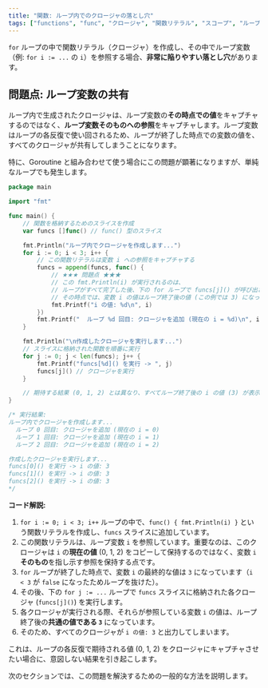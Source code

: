```yaml
---
title: "関数: ループ内でのクロージャの落とし穴"
tags: ["functions", "func", "クロージャ", "関数リテラル", "スコープ", "ループ", "for", "落とし穴"]
---
```


`for` ループの中で関数リテラル（クロージャ）を作成し、その中でループ変数（例: `for i := ...` の `i`）を参照する場合、**非常に陥りやすい落とし穴**があります。

## 問題点: ループ変数の共有

ループ内で生成されたクロージャは、ループ変数の**その時点での値**をキャプチャするのではなく、**ループ変数そのものへの参照**をキャプチャします。ループ変数はループの各反復で使い回されるため、ループが終了した時点での変数の値を、すべてのクロージャが共有してしまうことになります。

特に、Goroutine と組み合わせて使う場合にこの問題が顕著になりますが、単純なループでも発生します。

```go title="ループ変数共有の落とし穴の例"
package main

import "fmt"

func main() {
	// 関数を格納するためのスライスを作成
	var funcs []func() // func() 型のスライス

	fmt.Println("ループ内でクロージャを作成します...")
	for i := 0; i < 3; i++ {
		// この関数リテラルは変数 i への参照をキャプチャする
		funcs = append(funcs, func() {
			// ★★★ 問題点 ★★★
			// この fmt.Println(i) が実行されるのは、
			// ループがすべて完了した後、下の for ループで funcs[j]() が呼び出された時。
			// その時点では、変数 i の値はループ終了後の値 (この例では 3) になっている。
			fmt.Printf("i の値: %d\n", i)
		})
		fmt.Printf("  ループ %d 回目: クロージャを追加 (現在の i = %d)\n", i, i)
	}

	fmt.Println("\n作成したクロージャを実行します...")
	// スライスに格納された関数を順番に実行
	for j := 0; j < len(funcs); j++ {
		fmt.Printf("funcs[%d]() を実行 -> ", j)
		funcs[j]() // クロージャを実行
	}

	// 期待する結果 (0, 1, 2) とは異なり、すべてループ終了後の i の値 (3) が表示される！
}

/* 実行結果:
ループ内でクロージャを作成します...
  ループ 0 回目: クロージャを追加 (現在の i = 0)
  ループ 1 回目: クロージャを追加 (現在の i = 1)
  ループ 2 回目: クロージャを追加 (現在の i = 2)

作成したクロージャを実行します...
funcs[0]() を実行 -> i の値: 3
funcs[1]() を実行 -> i の値: 3
funcs[2]() を実行 -> i の値: 3
*/
```

**コード解説:**

1.  `for i := 0; i < 3; i++` ループの中で、`func() { fmt.Println(i) }` という関数リテラルを作成し、`funcs` スライスに追加しています。
2.  この関数リテラルは、ループ変数 `i` を参照しています。重要なのは、このクロージャは `i` の**現在の値** (0, 1, 2) をコピーして保持するのではなく、変数 `i` **そのもの**を指し示す参照を保持する点です。
3.  `for` ループが終了した時点で、変数 `i` の最終的な値は `3` になっています（`i < 3` が `false` になったためループを抜けた）。
4.  その後、下の `for j := ...` ループで `funcs` スライスに格納された各クロージャ (`funcs[j]()`) を実行します。
5.  各クロージャが実行される際、それらが参照している変数 `i` の値は、ループ終了後の**共通の値である `3`** になっています。
6.  そのため、すべてのクロージャが `i の値: 3` と出力してしまいます。

これは、ループの各反復で期待される値 (0, 1, 2) をクロージャにキャプチャさせたい場合に、意図しない結果を引き起こします。

次のセクションでは、この問題を解決するための一般的な方法を説明します。